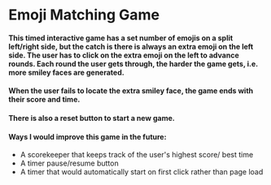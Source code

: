 # Emoji Matching Game
 
#### This timed interactive game has a set number of emojis on a split left/right side, but the catch is there is always an extra emoji on the left side. The user has to click on the extra emoji on the left to advance rounds. Each round the user gets through, the harder the game gets, i.e. more smiley faces are generated. 

#### When the user fails to locate the extra smiley face, the game ends with their score and time.

#### There is also a reset button to start a new game. 

#### Ways I would improve this game in the future: 
   - A scorekeeper that keeps track of the user's highest score/ best time
   - A timer pause/resume button
   - A timer that would automatically start on first click rather than page load
